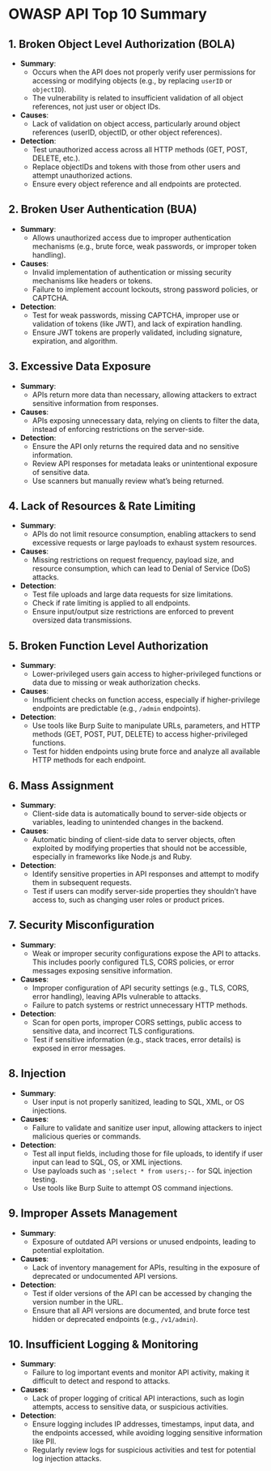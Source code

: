# OWASP API Top 10 Summary

## 1. Broken Object Level Authorization (BOLA)

- **Summary**:
  - Occurs when the API does not properly verify user permissions for accessing or modifying objects (e.g., by replacing `userID` or `objectID`).
  - The vulnerability is related to insufficient validation of all object references, not just user or object IDs.
- **Causes**:
  - Lack of validation on object access, particularly around object references (userID, objectID, or other object references).
- **Detection**:
  - Test unauthorized access across all HTTP methods (GET, POST, DELETE, etc.).
  - Replace objectIDs and tokens with those from other users and attempt unauthorized actions.
  - Ensure every object reference and all endpoints are protected.

## 2. Broken User Authentication (BUA)

- **Summary**:
  - Allows unauthorized access due to improper authentication mechanisms (e.g., brute force, weak passwords, or improper token handling).
- **Causes**:
  - Invalid implementation of authentication or missing security mechanisms like headers or tokens.
  - Failure to implement account lockouts, strong password policies, or CAPTCHA.
- **Detection**:
  - Test for weak passwords, missing CAPTCHA, improper use or validation of tokens (like JWT), and lack of expiration handling.
  - Ensure JWT tokens are properly validated, including signature, expiration, and algorithm.

## 3. Excessive Data Exposure

- **Summary**:
  - APIs return more data than necessary, allowing attackers to extract sensitive information from responses.
- **Causes**:
  - APIs exposing unnecessary data, relying on clients to filter the data, instead of enforcing restrictions on the server-side.
- **Detection**:
  - Ensure the API only returns the required data and no sensitive information.
  - Review API responses for metadata leaks or unintentional exposure of sensitive data.
  - Use scanners but manually review what’s being returned.

## 4. Lack of Resources & Rate Limiting

- **Summary**:
  - APIs do not limit resource consumption, enabling attackers to send excessive requests or large payloads to exhaust system resources.
- **Causes**:
  - Missing restrictions on request frequency, payload size, and resource consumption, which can lead to Denial of Service (DoS) attacks.
- **Detection**:
  - Test file uploads and large data requests for size limitations.
  - Check if rate limiting is applied to all endpoints.
  - Ensure input/output size restrictions are enforced to prevent oversized data transmissions.

## 5. Broken Function Level Authorization

- **Summary**:
  - Lower-privileged users gain access to higher-privileged functions or data due to missing or weak authorization checks.
- **Causes**:
  - Insufficient checks on function access, especially if higher-privilege endpoints are predictable (e.g., `/admin` endpoints).
- **Detection**:
  - Use tools like Burp Suite to manipulate URLs, parameters, and HTTP methods (GET, POST, PUT, DELETE) to access higher-privileged functions.
  - Test for hidden endpoints using brute force and analyze all available HTTP methods for each endpoint.

## 6. Mass Assignment

- **Summary**:
  - Client-side data is automatically bound to server-side objects or variables, leading to unintended changes in the backend.
- **Causes**:
  - Automatic binding of client-side data to server objects, often exploited by modifying properties that should not be accessible, especially in frameworks like Node.js and Ruby.
- **Detection**:
  - Identify sensitive properties in API responses and attempt to modify them in subsequent requests.
  - Test if users can modify server-side properties they shouldn’t have access to, such as changing user roles or product prices.

## 7. Security Misconfiguration

- **Summary**:
  - Weak or improper security configurations expose the API to attacks. This includes poorly configured TLS, CORS policies, or error messages exposing sensitive information.
- **Causes**:
  - Improper configuration of API security settings (e.g., TLS, CORS, error handling), leaving APIs vulnerable to attacks.
  - Failure to patch systems or restrict unnecessary HTTP methods.
- **Detection**:
  - Scan for open ports, improper CORS settings, public access to sensitive data, and incorrect TLS configurations.
  - Test if sensitive information (e.g., stack traces, error details) is exposed in error messages.

## 8. Injection

- **Summary**:
  - User input is not properly sanitized, leading to SQL, XML, or OS injections.
- **Causes**:
  - Failure to validate and sanitize user input, allowing attackers to inject malicious queries or commands.
- **Detection**:
  - Test all input fields, including those for file uploads, to identify if user input can lead to SQL, OS, or XML injections.
  - Use payloads such as `';select * from users;--` for SQL injection testing.
  - Use tools like Burp Suite to attempt OS command injections.

## 9. Improper Assets Management

- **Summary**:
  - Exposure of outdated API versions or unused endpoints, leading to potential exploitation.
- **Causes**:
  - Lack of inventory management for APIs, resulting in the exposure of deprecated or undocumented API versions.
- **Detection**:
  - Test if older versions of the API can be accessed by changing the version number in the URL.
  - Ensure that all API versions are documented, and brute force test hidden or deprecated endpoints (e.g., `/v1/admin`).

## 10. Insufficient Logging & Monitoring

- **Summary**:
  - Failure to log important events and monitor API activity, making it difficult to detect and respond to attacks.
- **Causes**:
  - Lack of proper logging of critical API interactions, such as login attempts, access to sensitive data, or suspicious activities.
- **Detection**:
  - Ensure logging includes IP addresses, timestamps, input data, and the endpoints accessed, while avoiding logging sensitive information like PII.
  - Regularly review logs for suspicious activities and test for potential log injection attacks.
